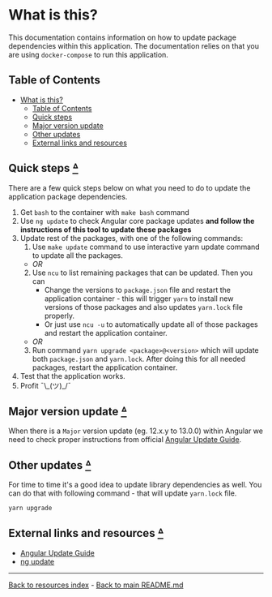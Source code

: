 # What is this?

This documentation contains information on how to update package dependencies
within this application. The documentation relies on that you are using
`docker-compose` to run this application.

## Table of Contents

* [What is this?](#what-is-this)
  * [Table of Contents](#table-of-contents)
  * [Quick steps](#quick-steps-table-of-contents)
  * [Major version update](#major-version-update-table-of-contents)
  * [Other updates](#other-updates-table-of-contents)
  * [External links and resources](#external-links-and-resources-table-of-contents)

## Quick steps [ᐞ](#table-of-contents)

There are a few quick steps below on what you need to do to update the
application package dependencies.

1. Get `bash` to the container with `make bash` command
2. Use `ng update` to check Angular core package updates **and follow
   the instructions of this tool to update these packages**
3. Update rest of the packages, with one of the following commands:
   1. Use `make update` command to use interactive yarn update command to
      update all the packages.
   * _OR_
   2. Use `ncu` to list remaining packages that can be updated. Then you can
      * Change the versions to `package.json` file and restart the application
        container - this will trigger `yarn` to install new versions of those
        packages and also updates `yarn.lock` file properly.
      * Or just use `ncu -u` to automatically update all of those packages and
        restart the application container.
   * _OR_
   3. Run command `yarn upgrade <package>@<version>` which will update both
      `package.json` and `yarn.lock`. After doing this for all needed
      packages, restart the application container.
5. Test that the application works.
6. Profit ¯\\\_(ツ)_/¯

## Major version update [ᐞ](#table-of-contents)

When there is a `Major` version update (eg. 12.x.y to 13.0.0) within Angular we
need to check proper instructions from official [Angular Update Guide](https://update.angular.io).

## Other updates [ᐞ](#table-of-contents)

For time to time it's a good idea to update library dependencies as well. You
can do that with following command - that will update `yarn.lock` file.

```bash
yarn upgrade
```

## External links and resources [ᐞ](#table-of-contents)

* [Angular Update Guide](https://update.angular.io)
* [ng update](https://angular.io/cli/update)

---

[Back to resources index](README.md) - [Back to main README.md](../README.md)
